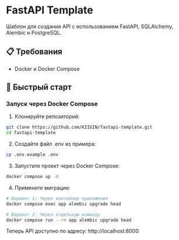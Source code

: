# FastAPI Template

Шаблон для создания API с использованием FastAPI, SQLAlchemy, Alembic и PostgreSQL.

## 📋 Требования

- Docker и Docker Compose

## 🚀 Быстрый старт

### Запуск через Docker Compose

1. Клонируйте репозиторий:
```bash
git clone https://github.com/KIIGIN/fastapi-template.git
cd fastapi-template
```

2. Создайте файл .env из примера:
```bash
cp .env.example .env
```

3. Запустите проект через Docker Compose:
```bash
docker compose up -d
```

4. Примените миграции:
```bash
# Вариант 1: Через контейнер приложения
docker compose exec app alembic upgrade head

# Вариант 2: Через отдельную команду
docker compose run --rm app alembic upgrade head
```

Теперь API доступно по адресу: http://localhost:8000
